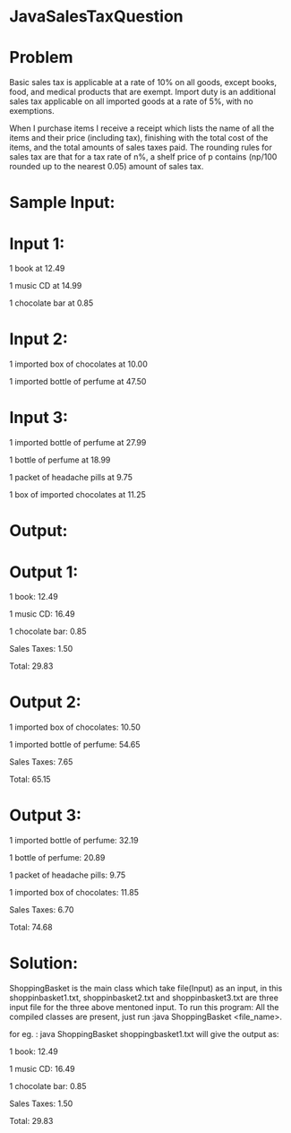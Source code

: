 # JavaSalesTaxQuestion



# Problem
Basic sales tax is applicable at a rate of 10% on all goods, except books, food,
and medical products that are exempt. Import duty is an additional sales tax
applicable on all imported goods at a rate of 5%, with no exemptions.

When I purchase items I receive a receipt which lists the name of all the items
and their price (including tax), finishing with the total cost of the items,
and the total amounts of sales taxes paid.  The rounding rules for sales tax are
that for a tax rate of n%, a shelf price of p contains (np/100 rounded up to
the nearest 0.05) amount of sales tax.

# Sample Input:
# Input 1:
1 book at 12.49

1 music CD at 14.99

1 chocolate bar at 0.85

# Input 2:
1 imported box of chocolates at 10.00

1 imported bottle of perfume at 47.50

# Input 3:
1 imported bottle of perfume at 27.99

1 bottle of perfume at 18.99

1 packet of headache pills at 9.75

1 box of imported chocolates at 11.25

# Output:
# Output 1:
1 book: 12.49

1 music CD: 16.49

1 chocolate bar: 0.85

Sales Taxes: 1.50

Total: 29.83

# Output 2:
1 imported box of chocolates: 10.50

1 imported bottle of perfume: 54.65

Sales Taxes: 7.65

Total: 65.15

# Output 3:
1 imported bottle of perfume: 32.19

1 bottle of perfume: 20.89

1 packet of headache pills: 9.75

1 imported box of chocolates: 11.85

Sales Taxes: 6.70

Total: 74.68


# Solution:
ShoppingBasket is the main class which take file(Input) as an input, in this shoppinbasket1.txt, shoppinbasket2.txt and shoppinbasket3.txt are three input file
for the three above mentoned input. 
To run this program:
All the compiled classes are present, just run :java ShoppingBasket <file_name>.

for eg. : java ShoppingBasket shoppingbasket1.txt will give the output as:

1 book: 12.49

1 music CD: 16.49

1 chocolate bar: 0.85

Sales Taxes: 1.50

Total: 29.83

